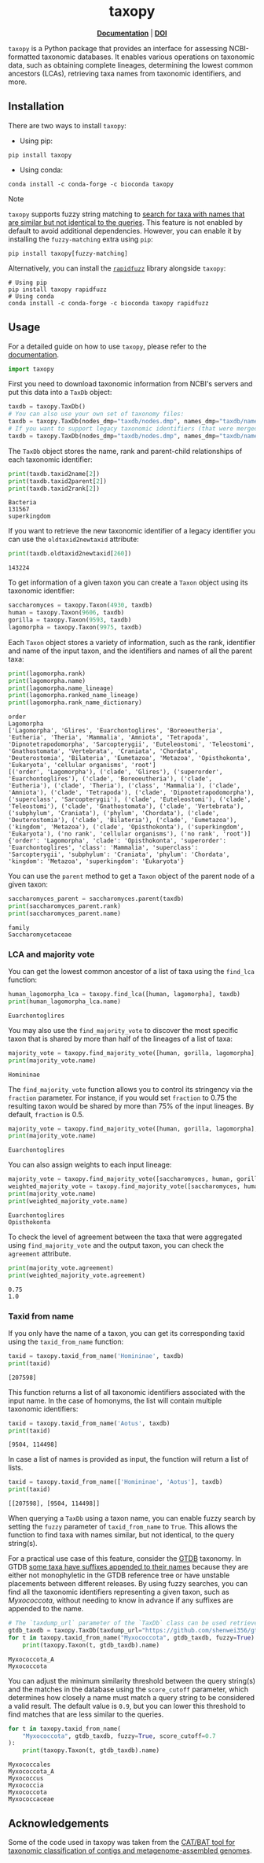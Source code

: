 <h1 align="center">taxopy</h1>

<p align="center">
  <a href="https://apcamargo.github.io/taxopy"><b>Documentation</b></a> | <a href="https://doi.org/10.5281/zenodo.6993580"><b>DOI</b></a>
</p>

`taxopy` is a Python package that provides an interface for assessing NCBI-formatted taxonomic databases. It enables various operations on taxonomic data, such as obtaining complete lineages, determining the lowest common ancestors (LCAs), retrieving taxa names from taxonomic identifiers, and more.

## Installation

There are two ways to install `taxopy`:

  - Using pip:

```
pip install taxopy
```

  - Using conda:

```
conda install -c conda-forge -c bioconda taxopy
```

> [!NOTE]
> `taxopy` supports fuzzy string matching to [search for taxa with names that are similar but not identical to the queries](https://apcamargo.github.io/taxopy/guide/#retrieval-of-taxa-with-nearly-matching-names-though-fuzzy-search). This feature is not enabled by default to avoid additional dependencies. However, you can enable it by installing the `fuzzy-matching` extra using `pip`:
> ```
> pip install taxopy[fuzzy-matching]
> ```
> Alternatively, you can install the [`rapidfuzz`](https://rapidfuzz.github.io/RapidFuzz) library alongside `taxopy`:
> ```
> # Using pip
> pip install taxopy rapidfuzz
> # Using conda
> conda install -c conda-forge -c bioconda taxopy rapidfuzz
> ```

## Usage

For a detailed guide on how to use `taxopy`, please refer to the [documentation](https://apcamargo.github.io/taxopy).

```python
import taxopy
```

First you need to download taxonomic information from NCBI's servers and put this data into a `TaxDb` object:

```python
taxdb = taxopy.TaxDb()
# You can also use your own set of taxonomy files:
taxdb = taxopy.TaxDb(nodes_dmp="taxdb/nodes.dmp", names_dmp="taxdb/names.dmp")
# If you want to support legacy taxonomic identifiers (that were merged to other identifier), you also need to provide a `merged.dmp` file. This is not necessary if the data is being downloaded from NCBI.
taxdb = taxopy.TaxDb(nodes_dmp="taxdb/nodes.dmp", names_dmp="taxdb/names.dmp", merged_dmp="taxdb/merged.dmp")
```

The `TaxDb` object stores the name, rank and parent-child relationships of each taxonomic identifier:

```python
print(taxdb.taxid2name[2])
print(taxdb.taxid2parent[2])
print(taxdb.taxid2rank[2])
```

    Bacteria
    131567
    superkingdom

If you want to retrieve the new taxonomic identifier of a legacy identifier you can use the `oldtaxid2newtaxid` attribute:

```python
print(taxdb.oldtaxid2newtaxid[260])
```

    143224

To get information of a given taxon you can create a `Taxon` object using its taxonomic identifier:

```python
saccharomyces = taxopy.Taxon(4930, taxdb)
human = taxopy.Taxon(9606, taxdb)
gorilla = taxopy.Taxon(9593, taxdb)
lagomorpha = taxopy.Taxon(9975, taxdb)
```

Each `Taxon` object stores a variety of information, such as the rank, identifier and name of the input taxon, and the identifiers and names of all the parent taxa:

```python
print(lagomorpha.rank)
print(lagomorpha.name)
print(lagomorpha.name_lineage)
print(lagomorpha.ranked_name_lineage)
print(lagomorpha.rank_name_dictionary)
```

    order
    Lagomorpha
    ['Lagomorpha', 'Glires', 'Euarchontoglires', 'Boreoeutheria', 'Eutheria', 'Theria', 'Mammalia', 'Amniota', 'Tetrapoda', 'Dipnotetrapodomorpha', 'Sarcopterygii', 'Euteleostomi', 'Teleostomi', 'Gnathostomata', 'Vertebrata', 'Craniata', 'Chordata', 'Deuterostomia', 'Bilateria', 'Eumetazoa', 'Metazoa', 'Opisthokonta', 'Eukaryota', 'cellular organisms', 'root']
    [('order', 'Lagomorpha'), ('clade', 'Glires'), ('superorder', 'Euarchontoglires'), ('clade', 'Boreoeutheria'), ('clade', 'Eutheria'), ('clade', 'Theria'), ('class', 'Mammalia'), ('clade', 'Amniota'), ('clade', 'Tetrapoda'), ('clade', 'Dipnotetrapodomorpha'), ('superclass', 'Sarcopterygii'), ('clade', 'Euteleostomi'), ('clade', 'Teleostomi'), ('clade', 'Gnathostomata'), ('clade', 'Vertebrata'), ('subphylum', 'Craniata'), ('phylum', 'Chordata'), ('clade', 'Deuterostomia'), ('clade', 'Bilateria'), ('clade', 'Eumetazoa'), ('kingdom', 'Metazoa'), ('clade', 'Opisthokonta'), ('superkingdom', 'Eukaryota'), ('no rank', 'cellular organisms'), ('no rank', 'root')]
    {'order': 'Lagomorpha', 'clade': 'Opisthokonta', 'superorder': 'Euarchontoglires', 'class': 'Mammalia', 'superclass': 'Sarcopterygii', 'subphylum': 'Craniata', 'phylum': 'Chordata', 'kingdom': 'Metazoa', 'superkingdom': 'Eukaryota'}

You can use the `parent` method to get a `Taxon` object of the parent node of a given taxon:

```python
saccharomyces_parent = saccharomyces.parent(taxdb)
print(saccharomyces_parent.rank)
print(saccharomyces_parent.name)
```

    family
    Saccharomycetaceae

### LCA and majority vote

You can get the lowest common ancestor of a list of taxa using the `find_lca` function:

```python
human_lagomorpha_lca = taxopy.find_lca([human, lagomorpha], taxdb)
print(human_lagomorpha_lca.name)
```

    Euarchontoglires

You may also use the `find_majority_vote` to discover the most specific taxon that is shared by more than half of the lineages of a list of taxa:

```python
majority_vote = taxopy.find_majority_vote([human, gorilla, lagomorpha], taxdb)
print(majority_vote.name)
```

    Homininae

The `find_majority_vote` function allows you to control its stringency via the `fraction` parameter. For instance, if you would set `fraction` to 0.75 the resulting taxon would be shared by more than 75% of the input lineages. By default, `fraction` is 0.5.

```python
majority_vote = taxopy.find_majority_vote([human, gorilla, lagomorpha], taxdb, fraction=0.75)
print(majority_vote.name)
```

    Euarchontoglires

You can also assign weights to each input lineage:

```python
majority_vote = taxopy.find_majority_vote([saccharomyces, human, gorilla, lagomorpha], taxdb)
weighted_majority_vote = taxopy.find_majority_vote([saccharomyces, human, gorilla, lagomorpha], taxdb, weights=[3, 1, 1, 1])
print(majority_vote.name)
print(weighted_majority_vote.name)
```

    Euarchontoglires
    Opisthokonta

To check the level of agreement between the taxa that were aggregated using `find_majority_vote` and the output taxon, you can check the `agreement` attribute.

```python
print(majority_vote.agreement)
print(weighted_majority_vote.agreement)
```

    0.75
    1.0

### Taxid from name

If you only have the name of a taxon, you can get its corresponding taxid using the `taxid_from_name` function:

```python
taxid = taxopy.taxid_from_name('Homininae', taxdb)
print(taxid)
```

    [207598]

This function returns a list of all taxonomic identifiers associated with the input name. In the case of homonyms, the list will contain multiple taxonomic identifiers:

```python
taxid = taxopy.taxid_from_name('Aotus', taxdb)
print(taxid)
```

    [9504, 114498]

In case a list of names is provided as input, the function will return a list of lists.

```python
taxid = taxopy.taxid_from_name(['Homininae', 'Aotus'], taxdb)
print(taxid)
```

    [[207598], [9504, 114498]]

When querying a `TaxDb` using a taxon name, you can enable fuzzy search by setting the `fuzzy` parameter of `taxid_from_name` to `True`. This allows the function to find taxa with names similar, but not identical, to the query string(s).

For a practical use case of this feature, consider the [GTDB](https://gtdb.ecogenomic.org/) taxonomy. In GTDB [some taxa have suffixes appended to their names](https://gtdb.ecogenomic.org/faq#why-do-some-family-and-higher-rank-names-end-with-an-alphabetic-suffix) because they are either not monophyletic in the GTDB reference tree or have unstable placements between different releases. By using fuzzy searches, you can find all the taxonomic identifiers representing a given taxon, such as *Myxococcota*, without needing to know in advance if any suffixes are appended to the name.

```python
# The `taxdump_url` parameter of the `TaxDb` class can be used retrieve a custom taxdump from a URL. In this case, we will use a GTDB taxdump provided by Wei Shen (https://github.com/shenwei356/gtdb-taxdump)
gtdb_taxdb = taxopy.TaxDb(taxdump_url="https://github.com/shenwei356/gtdb-taxdump/releases/download/v0.5.0/gtdb-taxdump-R220.tar.gz")
for t in taxopy.taxid_from_name("Myxococcota", gtdb_taxdb, fuzzy=True):
    print(taxopy.Taxon(t, gtdb_taxdb).name)
```

    Myxococcota_A
    Myxococcota

You can adjust the minimum similarity threshold between the query string(s) and the matches in the database using the `score_cutoff` parameter, which determines how closely a name must match a query string to be considered a valid result. The default value is `0.9`, but you can lower this threshold to find matches that are less similar to the queries.

```python
for t in taxopy.taxid_from_name(
    "Myxococcota", gtdb_taxdb, fuzzy=True, score_cutoff=0.7
):
    print(taxopy.Taxon(t, gtdb_taxdb).name)
```

    Myxococcales
    Myxococcota_A
    Myxococcus
    Myxococcia
    Myxococcota
    Myxococcaceae

## Acknowledgements

Some of the code used in taxopy was taken from the [CAT/BAT tool for taxonomic classification of contigs and metagenome-assembled genomes](https://github.com/dutilh/CAT).
